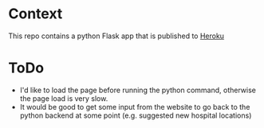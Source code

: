 # Context
This repo contains a python Flask app that is published to [Heroku](https://pgs-ny-collisions.herokuapp.com/)

# ToDo
- I'd like to load the page before running the python command, otherwise the page load is very slow.
- It would be good to get some input from the website to go back to the python backend at some point (e.g. suggested new hospital locations)
